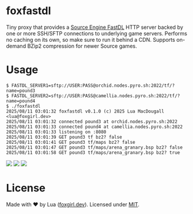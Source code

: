 # foxfastdl
Tiny proxy that provides a [Source Engine FastDL](https://developer.valvesoftware.com/wiki/FastDL) HTTP server backed by one or more SSH/SFTP connections to underlying game servers. Performs no caching on its own, so make sure to run it behind a CDN. Supports on-demand BZip2 compression for newer Source games.

# Usage
```
$ FASTDL_SERVER1=sftp://USER:PASS@orchid.nodes.pyro.sh:2022/tf/?name=pound3
$ FASTDL_SERVER2=sftp://USER:PASS@camellia.nodes.pyro.sh:2022/tf/?name=pound4
$ ./foxfastdl
2025/08/11 03:01:32 foxfastdl v0.1.0 (c) 2025 Lua MacDougall <lua@foxgirl.dev>
2025/08/11 03:01:32 connected pound3 at orchid.nodes.pyro.sh:2022
2025/08/11 03:01:33 connected pound4 at camellia.nodes.pyro.sh:2022
2025/08/11 03:01:33 listening on :8080
2025/08/11 03:01:39 GET pound3 tf bz2? false
2025/08/11 03:01:41 GET pound3 tf/maps bz2? false
2025/08/11 03:01:47 GET pound3 tf/maps/arena_granary.bsp bz2? false
2025/08/11 03:01:58 GET pound3 tf/maps/arena_granary.bsp bz2? true
```
![](https://dl.vixen.link/3zwf2p/Screenshot%202025-08-11%20030252.png)
![](https://dl.vixen.link/885m54/Screenshot%202025-08-11%20030259.png)
![](https://dl.vixen.link/c6bazm/Screenshot%202025-08-11%20030310.png)

# License
Made with ❤ by Lua ([foxgirl.dev](https://foxgirl.dev/)).
Licensed under [MIT](LICENSE).
